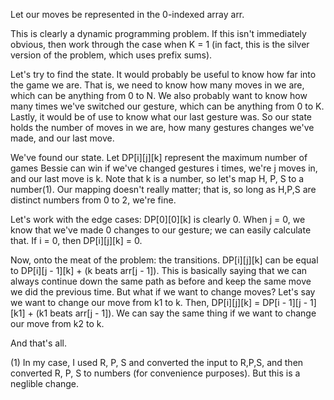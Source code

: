 Let our moves be represented in the 0-indexed array arr.

This is clearly a dynamic programming problem. If this isn't immediately obvious, then work through the case when K = 1 (in fact, this is the silver version of the problem, which uses prefix sums). 

Let's try to find the state. It would probably be useful to know how far into the game we are. That is, we need to know how many moves in we are, which can be anything from 0 to N. We also probably want to know how many times we've switched our gesture, which can be anything from 0 to K. Lastly, it would be of use to know what our last gesture was. So our state holds the number of moves in we are, how many gestures changes we've made, and our last move.

We've found our state. Let DP[i][j][k] represent the maximum number of games Bessie can win if we've changed gestures i times, we're j moves in, and our last move is k. Note that k is a number, so let's map H, P, S to a number(1). Our mapping doesn't really matter; that is, so long as H,P,S are distinct numbers from 0 to 2, we're fine.

Let's work with the edge cases: DP[0][0][k] is clearly 0. When j = 0, we know that we've made 0 changes to our gesture; we can easily calculate that. If i = 0, then DP[i][j][k] = 0.

Now, onto the meat of the problem: the transitions. DP[i][j][k] can be equal to DP[i][j - 1][k] + (k beats arr[j - 1]). This is basically saying that we can always continue down the same path as before and keep the same move we did the previous time. But what if we want to change moves? Let's say we want to change our move from k1 to k. Then, DP[i][j][k] = DP[i - 1][j - 1][k1] + (k1 beats arr[j - 1]). We can say the same thing if we want to change our move from k2 to k.

And that's all.

(1) In my case, I used R, P, S and converted the input to R,P,S, and then converted R, P, S to numbers (for convenience purposes). But this is a neglible change.
